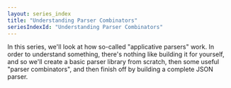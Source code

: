 ```yaml
---
layout: series_index
title: "Understanding Parser Combinators"
seriesIndexId: "Understanding Parser Combinators"
---
```


In this series, we'll look at how so-called "applicative parsers" work. In order to understand something, there's nothing
like building it for yourself, and so we'll create a basic parser library from scratch, then some useful "parser combinators",
and then finish off by building a complete JSON parser.
